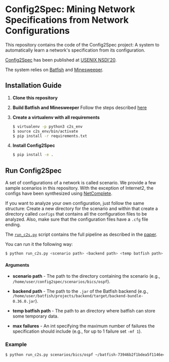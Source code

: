 # Config2Spec: Mining Network Specifications from Network Configurations

This repository contains the code of the Config2Spec project: A system
to automatically learn a network's specification from its configuration.

[Config2Spec](https://nsg.ee.ethz.ch/fileadmin/user_upload/publications/config2spec-final.pdf)
has been published at [USENIX NSDI'20](https://www.usenix.org/conference/nsdi20).

The system relies on [Batfish](https://www.batfish.org/) and [Minesweeper](https://www.batfish.org/minesweeper/).

## Installation Guide

1. __Clone this repository__

2. __Build Batfish and Minesweeper__
Follow the steps described [here](batfish_interface/README.md)

3. __Create a virtualenv with all requirements__
    ```bash
    $ virtualenv -p python3 c2s_env
    $ source c2s_env/bin/activate
    $ pip install -r requirements.txt
    ```

4. __Install Config2Spec__
    ```bash
    $ pip install -e .
    ```

## Run Config2Spec

A set of configurations of a network is called scenario. We provide a
few sample scenarios in this repository. With the exception of
Internet2, the configs have been synthesized using [NetComplete](https://netcomplete.ethz.ch/).

If you want to analyze your own configuration, just follow the same
structure: Create a new directory for the scenario and within that
create a directory called `configs` that contains all the configuration
files to be analyzed. Also, make sure that the configuration files have
a `.cfg` file ending.

The [`run_c2s.py`](run_c2s.py) script contains the full pipeline as
described in the [paper](https://nsg.ee.ethz.ch/fileadmin/user_upload/publications/config2spec-final.pdf).

You can run it the following way:

```bash
$ python run_c2s.py <scenario path> <backend path> <temp batfish path> -mf <max failures>
```

#### Arguments

* __scenario path__ - The path to the directory containing the
scenario (e.g., `/home/user/config2spec/scenarios/bics/ospf`).

* __backend path__ - The path to the `.jar` of the Batfish backend
(e.g., `/home/user/batfish/projects/backend/target/backend-bundle-0.36.0.jar`).

* __temp batfish path__ - The path to an directory where batfish can
store some temporary data.

* __max failures__ - An int specifying the maximum number of failures
the specification should include (e.g., for up to 1 failure set `-mf 1`).

### Example

```bash
$ python run_c2s.py scenarios/bics/ospf ~/batfish-73946b2f1bdea5f1146e4db4f2586e071da752df/projects/backend/target/backend-bundle-0.36.0.jar ~/tmp -mf 1
```




